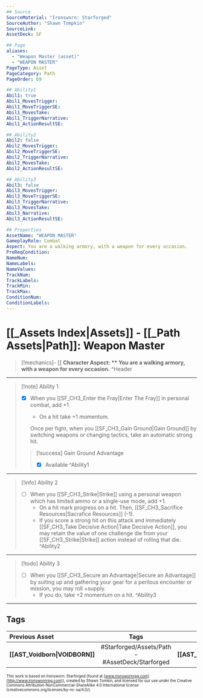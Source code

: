 ```yaml
---
## Source
SourceMaterial: "Ironsworn: Starforged"
SourceAuthor: "Shawn Tompkin"
SourceLink: 
AssetDeck: SF

## Page
aliases:
  - "Weapon Master (asset)"
  - "WEAPON MASTER"
PageType: Asset
PageCategory: Path
PageOrder: 69

## Ability1
Abil1: true
Abil1_MovesTrigger:
Abil1_MoveTriggerSE:
Abil1_MovesTake:
Abil1_TriggerNarrative:
Abil1_ActionResultSE:

## Ability2
Abil2: false
Abil2_MovesTrigger:
Abil2_MoveTriggerSE:
Abil2_TriggerNarrative:
Abil2_MovesTake:
Abil2_ActionResultSE:

## Ability3
Abil3: false
Abil3_MovesTrigger:
Abil3_MoveTriggerSE:
Abil3_TriggerNarrative:
Abil3_MovesTake:
Abil3_Narrative:
Abil3_ActionResultSE:

## Properties
AssetName: "WEAPON MASTER"
GameplayRole: Combat
Aspect: You are a walking armory, with a weapon for every occasion.
PreReqCondition: 
NameNum:
NameLabels:
NameValues:
TrackNum:
TrackLabels:
TrackMin:
TrackMax:
ConditionNum:
ConditionLabels:
---
```

# [[_Assets Index|Assets]] - [[_Path Assets|Path]]: Weapon Master
> [!mechanics]- [[
> **Character Aspect: ** You are a walking armory, with a weapon for every occasion.** ^Header
___
> [!note] Ability 1
> - [x] When you [[SF_CH3_Enter the Fray|Enter The Fray]] in personal combat, add +1
> 	- On a hit take +1 momentum. 
> 	
> 	Once per fight, when you [[SF_CH3_Gain Ground|Gain Ground]] by switching weapons or changing tactics, take an automatic strong hit.
> > [!success] Gain Ground Advantage
> > - [x] Available ^Ability1
___
> [!info] Ability 2
> - [ ] When you [[SF_CH3_Strike|Strike]] using a personal weapon which has limited ammo or a single-use mode, add +1.
> 	- On a hit mark progress on a hit. Then, [[SF_CH3_Sacrifice Resources|Sacrafice Resources]] (-1). 
> 	- If you score a strong hit on this attack and immediately [[SF_CH3_Take Decisive Action|Take Decisive Action]], you may retain the value of one challenge die from your [[SF_CH3_Strike|Strike]] action instead of rolling that die.  ^Ability2
___
> [!todo] Ability 3
> - [ ] When you [[SF_CH3_Secure an Advantage|Secure an Advantage]] by suiting up and gathering your gear for a perilous encounter or mission, you may roll +supply.
> 	- If you do, take +2 momentum on a hit. ^Ability3
___

## Tags
| Previous Asset | Tags | Next Asset |
| :--- | :---: | ---: |
| **[[AST_Voidborn\|VOIDBORN]]** | #Starforged/Assets/Path - #AssetDeck/Starforged | **[[AST_Banshee\|BANSHEE]]** |

<font size=-2>This work is based on Ironsworn: Starforged (found at [www.ironswornrpg.com](http://www.ironswornrpg.com)), created by Shawn Tomkin, and licensed for our use under the Creative Commons Attribution-NonCommercial-ShareAlike 4.0 International license  (creativecommons.org/licenses/by-nc-sa/4.0/).</font>